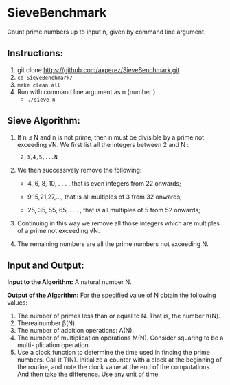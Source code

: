 # SieveBenchmark
Count prime numbers up to input n, given by command line argument.

## Instructions:
1. git clone https://github.com/axperez/SieveBenchmark.git
2. `cd SieveBenchmark/`
3. `make clean all`
4. Run with command line argument as n (number )
    * `./sieve n`


## Sieve Algorithm:
1. If n ≤ N and n is not prime, then n must be divisible by a prime not exceeding
√N. We first list all the integers between 2 and N : 

        2,3,4,5,...N

2. We then successively remove the following:
    * 4, 6, 8, 10, . . . , that is even integers from 22 onwards;

    * 9,15,21,27,..., that is all multiples of 3 from 32 onwards; 
    * 25, 35, 55, 65, . . . , that is all multiples of 5 from 52 onwards;

3. Continuing in this way we remove all those integers which are multiples of a prime not exceeding √N.

4. The remaining numbers are all the prime numbers not exceeding N.

## Input and Output:
**Input to the Algorithm:** A natural number N.

**Output of the Algorithm:** For the specified value of N obtain the following values:
1. The number of primes less than or equal to N. That is, the number π(N).
2. Therealnumber β(N).
3. The number of addition operations: A(N).
4. The number of multiplication operations M(N). Consider squaring to be a multi- plication operation.
5. Use a clock function to determine the time used in finding the prime numbers. Call it T(N). Initialize a counter with a clock at the beginning of the routine, and note the clock value at the end of the computations. And then take the difference. Use any unit of time.
